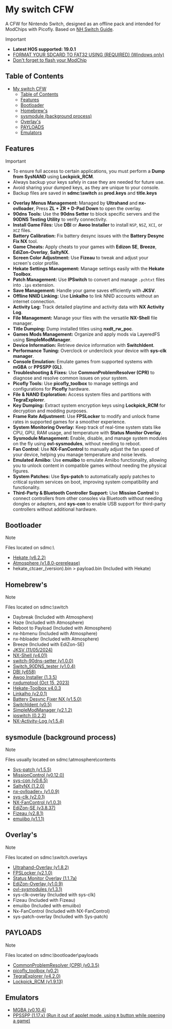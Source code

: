 # My switch CFW

A CFW for Nintendo Switch, designed as an offline pack and intended for ModChips with Picofly.
Based on [NH Switch Guide](https://switch.hacks.guide).

> [!IMPORTANT]
>
> - **Latest HOS supported: 19.0.1**
> - [FORMAT YOUR SDCARD TO FAT32 USING (REQUIRED) (Windows only)](http://ridgecrop.co.uk/guiformat.exe)
> - [Don't forget to flash your ModChip](https://github.com/Ansem-SoD/Picofly)

## Table of Contents

- [My switch CFW](#my-switch-cfw)
  - [Table of Contents](#table-of-contents)
  - [Features](#features)
  - [Bootloader](#bootloader)
  - [Homebrew's](#homebrews)
  - [sysmodule (background process)](#sysmodule-background-process)
  - [Overlay's](#overlays)
  - [PAYLOADS](#payloads)
  - [Emulators](#emulators)

## Features

> [!IMPORTANT]
>
> - To ensure full access to certain applications, you must perform a **Dump from SysNAND** using **Lockpick_RCM**.
> - Always backup your keys safely in case they are needed for future use.
> - Avoid sharing your dumped keys, as they are unique to your console.
> - Backup files are saved in **sdmc:\switch** as **prod.keys** and **title.keys**

- **Overlay Menus Management:** Managed by **Ultrahand** and **nx-ovlloader**, Press **ZL + ZR + D-Pad Down** to open the overlay.
- **90dns Tools:** Use the **90dns Setter** to block specific servers and the **90DNS Testing Utility** to verify connectivity.
- **Install Game Files:** Use **DBI** or **Awoo Installer** to install `NSP`, `NSZ`, `XCI`, or `XCZ` files.
- **Battery Calibration:** Fix battery desync issues with the **Battery Desync Fix NX** tool.
- **Game Cheats:** Apply cheats to your games with **Edizon SE**, **Breeze**, **EdiZon-Overlay**, **SaltyNX**.
- **Screen Color Adjustment:** Use **Fizeau** to tweak and adjust your screen's color profile.
- **Hekate Settings Management:** Manage settings easily with the **Hekate Toolbox**.
- **Patch Management:** Use **IPSwitch** to convert and manage `.pchtxt` files into `.ips` extension.
- **Save Management:** Handle your game saves efficiently with **JKSV**.
- **Offline NNID Linking:** Use **Linkalho** to link NNID accounts without an internet connection.
- **Activity Log:** Track detailed playtime and activity data with **NX Activity Log**.
- **File Management:** Manage your files with the versatile **NX-Shell** file manager.
- **Title Dumping:** Dump installed titles using **nxdt_rw_poc**.
- **Games Mods Management:** Organize and apply mods via LayeredFS using **SimpleModManager**.
- **Device Information:** Retrieve device information with **SwitchIdent**.
- **Performance Tuning:** Overclock or underclock your device with **sys-clk manager**.
- **Console Emulation:** Emulate games from supported systems with **mGBA** or **PPSSPP (GL)**.
- **Troubleshooting & Fixes:** Use **CommonProblemResolver (CPR)** to diagnose and resolve common issues on your system.
- **Picofly Tools:** Use **picofly_toolbox** to manage settings and configurations for **Picofly** hardware.
- **File & NAND Exploration:** Access system files and partitions with **TegraExplorer**.
- **Key Dumping:** Extract system encryption keys using **Lockpick_RCM** for decryption and modding purposes.
- **Frame Rate Adjustment:** Use **FPSLocker** to modify and unlock frame rates in supported games for a smoother experience.
- **System Monitoring Overlay:** Keep track of real-time system stats like CPU, GPU, RAM usage, and temperature with **Status Monitor Overlay**.
- **Sysmodule Management:** Enable, disable, and manage system modules on the fly using **ovl-sysmodules**, without needing to reboot.
- **Fan Control**: Use **NX-FanControl** to manually adjust the fan speed of your device, helping you manage temperature and noise levels.
- **Emulated Amiibo**: Use **emuiibo** to emulate Amiibo functionality, allowing you to unlock content in compatible games without needing the physical figures.
- **System Patches:** Use **Sys-patch** to automatically apply patches to critical system services on boot, improving system compatibility and functionality.
- **Third-Party & Bluetooth Controller Support:** Use **Mission Control** to connect controllers from other consoles via Bluetooth without needing dongles or adapters, and **sys-con** to enable USB support for third-party controllers without additional hardware.

## Bootloader

> [!NOTE]
>
> Files located on sdmc:\

- [Hekate (v6.2.2)](https://github.com/CTCaer/Hekate/releases/)
- [Atmosphere (v1.8.0-prerelease)](https://github.com/Atmosphere-NX/Atmosphere/releases)
- hekate_ctcaer_(version).bin > payload.bin (Included with Hekate)

## Homebrew's

> [!NOTE]
>
> Files located on sdmc:\switch

- Daybreak (Included with Atmosphere)
- Haze (Included with Atmosphere)
- Reboot to Payload (Included with Atmosphere)
- nx-hbmenu (Included with Atmosphere)
- nx-hbloader (Included with Atmosphere)
- Breeze (Included with EdiZon-SE)
- [JKSV (11/05/2024)](https://github.com/J-D-K/JKSV/releases)
- [NX-Shell (v4.01)](https://github.com/joel16/NX-Shell/releases)
- [switch-90dns-setter (v1.0.0)](https://github.com/suchmememanyskill/switch-90dns-setter/releases)
- [Switch_90DNS_tester (v1.0.4)](https://github.com/meganukebmp/Switch_90DNS_tester/releases)
- [DBI (v658)](https://github.com/rashevskyv/dbi/releases)
- [Awoo Installer (1.3.5)](https://github.com/Huntereb/Awoo-Installer/releases)
- [nxdumptool (Oct 15, 2023)](https://github.com/DarkMatterCore/nxdumptool/releases)
- [Hekate-Toolbox v4.0.3](https://github.com/WerWolv/Hekate-Toolbox/releases)
- [Linkalho (v2.0.1)](https://gbatemp.net/download/linkalho.38822/)
- [Battery Desync Fixer NX (v1.5.0)](https://github.com/CTCaer/battery_desync_fix_nx/releases)
- [SwitchIdent (v0.5)](https://github.com/joel16/SwitchIdent/releases)
- [SimpleModManager (v2.1.2)](https://github.com/nadrino/SimpleModManager/releases)
- [ipswitch (0.2.2)](https://github.com/3096/ipswitch/releases)
- [NX-Activity-Log (v1.5.4)](https://github.com/zdm65477730/NX-Activity-Log/releases)

## sysmodule (background process)

> [!NOTE]
>
> Files usually located on sdmc:\atmosphere\contents

- [Sys-patch (v1.5.5)](https://github.com/impeeza/sys-patch/releases)
- [MissionControl (v0.12.0)](https://github.com/ndeadly/MissionControl/releases)
- [sys-con (v0.6.5)](https://github.com/cathery/sys-con/releases)
- [SaltyNX (1.2.0)](https://github.com/masagrator/SaltyNX/releases)
- [nx-ovlloader+ (v1.0.9)](https://github.com/ppkantorski/nx-ovlloader/releases)
- [sys-clk (v2.0.1)](https://github.com/retronx-team/sys-clk/releases)
- [NX-FanControl (v1.0.3)](https://github.com/Zathawo/NX-FanControl/releases)
- [EdiZon-SE (v3.8.37)](https://github.com/tomvita/EdiZon-SE/releases)
- [Fizeau (v2.8.1)](https://github.com/averne/Fizeau/releases)
- [emuiibo (v1.1.1)](https://github.com/XorTroll/emuiibo/releases)

## Overlay's

> [!NOTE]
>
> Files located on sdmc:\switch\.overlays

- [Ultrahand-Overlay (v1.8.2)](https://github.com/ppkantorski/Ultrahand-Overlay/releases)
- [FPSLocker (v2.1.0)](https://github.com/masagrator/FPSLocker/releases)
- [Status Monitor Overlay (1.1.7a)](https://github.com/masagrator/Status-Monitor-Overlay/releases)
- [EdiZon-Overlay (v1.0.9)](https://github.com/proferabg/EdiZon-Overlay/releases)
- [ovl-sysmodules (v1.3.1)](https://github.com/WerWolv/ovl-sysmodules/releases)
- sys-clk-overlay (Included with sys-clk)
- Fizeau (Included with Fizeau)
- emuiibo (Included with emuiibo)
- Nx-FanControl (Included with NX-FanControl)
- sys-patch-overlay (Included with Sys-patch)

## PAYLOADS

> [!NOTE]
>
> Files located on sdmc:\bootloader\payloads

- [CommonProblemResolver (CPR) (v0.3.5)](https://github.com/Team-Neptune/CommonProblemResolver/releases)
- [picofly_toolbox (v0.2)](https://github.com/Ansem-SoD/Picofly/tree/main/Firmwares)
- [TegraExplorer (v4.2.0)](https://github.com/suchmememanyskill/TegraExplorer/releases)
- [Lockpick_RCM (v1.9.13)](https://github.com/saneki/Lockpick_RCM/releases)

## Emulators

- [MGBA (v0.10.4)](https://github.com/mgba-emu/mgba/releases)
- [PPSSPP (1.17.x) (Run it out of applet mode, using `R` button while opening a game)](https://www.ppsspp.org/legacybuilds/)
